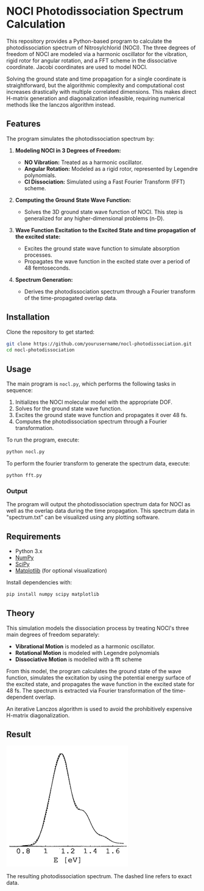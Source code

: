 # NOCl Photodissociation Spectrum Calculation

This repository provides a Python-based program to calculate the photodissociation spectrum of Nitrosylchlorid (NOCl). The three degrees of freedom of NOCl are modeled via a harmonic oscillator for the vibration, rigid rotor for angular rotation, and a FFT scheme in the dissociative coordinate. Jacobi coordinates are used to model NOCl.

Solving the ground state and time propagation for a single coordinate is straightforward, but the algorithmic complexity and computational cost increases drastically with multiple correlated dimensions. This makes direct H-matrix generation and diagonalization infeasible, requiring numerical methods like the lanczos algorithm instead.

## Features

The program simulates the photodissociation spectrum by:
1. **Modeling NOCl in 3 Degrees of Freedom:**
   - **NO Vibration:** Treated as a harmonic oscillator.
   - **Angular Rotation:** Modeled as a rigid rotor, represented by Legendre polynomials.
   - **Cl Dissociation:** Simulated using a Fast Fourier Transform (FFT) scheme.

2. **Computing the Ground State Wave Function:**
   - Solves the 3D ground state wave function of NOCl. This step is generalized for any higher-dimensional problems (n-D).

3. **Wave Function Excitation to the Excited State and time propagation of the excited state:**
   - Excites the ground state wave function to simulate absorption processes.
   - Propagates the wave function in the excited state over a period of 48 femtoseconds.

4. **Spectrum Generation:**
   - Derives the photodissociation spectrum through a Fourier transform of the time-propagated overlap data.

## Installation

Clone the repository to get started:

```bash
git clone https://github.com/yourusername/nocl-photodissociation.git
cd nocl-photodissociation
```

## Usage

The main program is `nocl.py`, which performs the following tasks in sequence:

1. Initializes the NOCl molecular model with the appropriate DOF.
2. Solves for the ground state wave function.
3. Excites the ground state wave function and propagates it over 48 fs.
4. Computes the photodissociation spectrum through a Fourier transformation.

To run the program, execute:

```bash
python nocl.py
```

To perform the fourier transform to generate the spectrum data, execute:

```bash
python fft.py
```

### Output

The program will output the photodissociation spectrum data for NOCl as well as the overlap data during the time propagation. This spectrum data in "spectrum.txt" can be visualized using any plotting software.

## Requirements

- Python 3.x
- [NumPy](https://numpy.org/)
- [SciPy](https://scipy.org/)
- [Matplotlib](https://matplotlib.org/) (for optional visualization)

Install dependencies with:

```bash
pip install numpy scipy matplotlib
```

## Theory

This simulation models the dissociation process by treating NOCl's three main degrees of freedom separately:
- **Vibrational Motion** is modeled as a harmonic oscillator.
- **Rotational Motion** is modeled with Legendre polynomials
- **Dissociative Motion** is modelled with a fft scheme

From this model, the program calculates the ground state of the wave function, simulates the excitation by using the potential energy surface of the excited state, and propagates the wave function in the excited state for 48 fs. The spectrum is extracted via Fourier transformation of the time-dependent overlap.

An iterative Lanczos algorithm is used to avoid the prohibitively expensive H-matrix diagonalization.

## Result

![Arbitrage Performance](spectrum.png)

The resulting photodissociation spectrum. The dashed line refers to exact data.